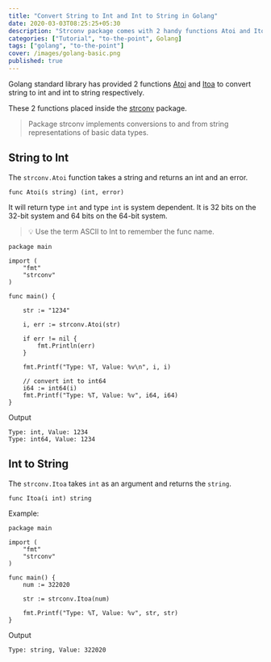 ```yaml
---
title: "Convert String to Int and Int to String in Golang"
date: 2020-03-03T08:25:25+05:30
description: "Strconv package comes with 2 handy functions Atoi and Itoa"
categories: ["Tutorial", "to-the-point", Golang]
tags: ["golang", "to-the-point"]
cover: /images/golang-basic.png
published: true
---
```


Golang standard library has provided 2 functions [Atoi](https://golang.org/pkg/strconv/#Atoi) and [Itoa](https://golang.org/pkg/strconv/#Itoa) to convert string to int and int to string respectively.

These 2 functions placed inside the [strconv](https://golang.org/pkg/strconv/) package.

> Package strconv implements conversions to and from string representations of basic data types.

## String to Int

The `strconv.Atoi` function takes a string and returns an int and an error.

```
func Atoi(s string) (int, error)
```

It will return type `int` and type `int` is system dependent. It is 32 bits on the 32-bit system and 64 bits on the 64-bit system.

>  💡 Use the term ASCII to Int to remember the func name.

```
package main

import (
	"fmt"
	"strconv"
)

func main() {

	str := "1234"

	i, err := strconv.Atoi(str)

	if err != nil {
		fmt.Println(err)
	}

	fmt.Printf("Type: %T, Value: %v\n", i, i)

	// convert int to int64
	i64 := int64(i)
	fmt.Printf("Type: %T, Value: %v", i64, i64)
}
```
Output
```
Type: int, Value: 1234
Type: int64, Value: 1234
```

## Int to String

The `strconv.Itoa` takes `int` as an argument and returns the `string`.

```
func Itoa(i int) string
````

Example:

```
package main

import (
	"fmt"
	"strconv"
)

func main() {
	num := 322020

	str := strconv.Itoa(num)

	fmt.Printf("Type: %T, Value: %v", str, str)
}
```
Output

```
Type: string, Value: 322020
```

